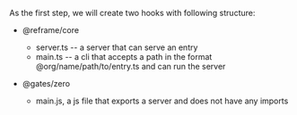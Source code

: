 As the first step, we will create two hooks with following structure:

- @reframe/core
  - server.ts -- a server that can serve an entry
  - main.ts -- a cli that accepts a path in the format
    @org/name/path/to/entry.ts and can run the server

- @gates/zero
  - main.js, a js file that exports a server and does not have any imports
